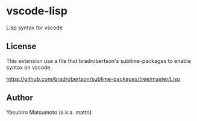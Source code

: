 # vscode-lisp

Lisp syntax for vscode

## License

This extension use a file that bradrobertson's sublime-packages to enable syntax on vscode.

https://github.com/bradrobertson/sublime-packages/tree/master/Lisp

## Author

Yasuhiro Matsumoto (a.k.a. mattn)
